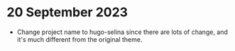 # 20 September 2023
* Change project name to hugo-selina since there are lots of change, and it's much different from the original theme.